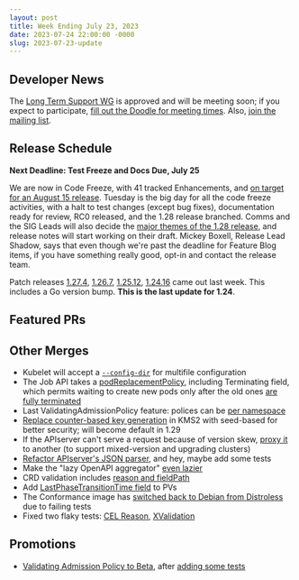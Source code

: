 ```yaml
---
layout: post
title: Week Ending July 23, 2023
date: 2023-07-24 22:00:00 -0000
slug: 2023-07-23-update
---
```


## Developer News

The [Long Term Support WG](https://github.com/kubernetes/community/tree/master/wg-lts) is approved and will be meeting soon; if you expect to participate, [fill out the Doodle for meeting times](https://doodle.com/meeting/participate/id/aO8GpwGb).  Also, [join the mailing list](https://groups.google.com/a/kubernetes.io/g/wg-lts).

## Release Schedule

**Next Deadline: Test Freeze and Docs Due, July 25**

We are now in Code Freeze, with 41 tracked Enhancements, and [on target for an August 15 release](https://groups.google.com/a/kubernetes.io/g/dev/c/sfWsGw_RcQE).  Tuesday is the big day for all the code freeze activities, with a halt to test changes (except bug fixes), documentation ready for review, RC0 released, and the 1.28 release branched.  Comms and the SIG Leads will also decide the [major themes of the 1.28 release](https://github.com/kubernetes/sig-release/discussions/2271), and release notes will start working on their draft.  Mickey Boxell, Release Lead Shadow, says that even though we're past the deadline for Feature Blog items, if you have something really good, opt-in and contact the release team.

Patch releases [1.27.4](https://github.com/kubernetes/kubernetes/blob/master/CHANGELOG/CHANGELOG-1.27.md), [1.26.7](https://github.com/kubernetes/kubernetes/blob/master/CHANGELOG/CHANGELOG-1.26.md), [1.25.12](https://github.com/kubernetes/kubernetes/blob/master/CHANGELOG/CHANGELOG-1.25.md), [1.24.16](https://github.com/kubernetes/kubernetes/blob/master/CHANGELOG/CHANGELOG-1.24.md) came out last week. This includes a Go version bump.  **This is the last update for 1.24**.

## Featured PRs


## Other Merges

* Kubelet will accept a [`--config-dir`](https://github.com/kubernetes/kubernetes/pull/119390) for multifile configuration
* The Job API takes a [podReplacementPolicy](https://github.com/kubernetes/kubernetes/pull/119301), including Terminating field, which permits waiting to create new pods only after the old ones [are fully terminated](https://github.com/kubernetes/kubernetes/pull/117015)
* Last ValidatingAdmissionPolicy feature: polices can be [per namespace](https://github.com/kubernetes/kubernetes/pull/119215)
* [Replace counter-based key generation](https://github.com/kubernetes/kubernetes/pull/118828) in KMS2 with seed-based for better security; will become default in 1.29
* If the APIserver can't serve a request because of version skew, [proxy it](https://github.com/kubernetes/kubernetes/pull/117740) to another (to support mixed-version and upgrading clusters)
* [Refactor APIserver's JSON parser](https://github.com/kubernetes/kubernetes/pull/119453), and hey, maybe add some tests
* Make the "lazy OpenAPI aggregator" [even lazier](https://github.com/kubernetes/kubernetes/pull/118212)
* CRD validation includes [reason and fieldPath](https://github.com/kubernetes/kubernetes/pull/118041)
* Add [LastPhaseTransitionTime field](https://github.com/kubernetes/kubernetes/pull/116469) to PVs
* The Conformance image has [switched back to Debian from Distroless](https://github.com/kubernetes/kubernetes/pull/119422) due to failing tests
* Fixed two flaky tests: [CEL Reason](https://github.com/kubernetes/kubernetes/pull/119543), [XValidation](https://github.com/kubernetes/kubernetes/pull/119510)

## Promotions

* [Validating Admission Policy to Beta](https://github.com/kubernetes/kubernetes/pull/118644), after [adding some tests](https://github.com/kubernetes/kubernetes/pull/119409)
